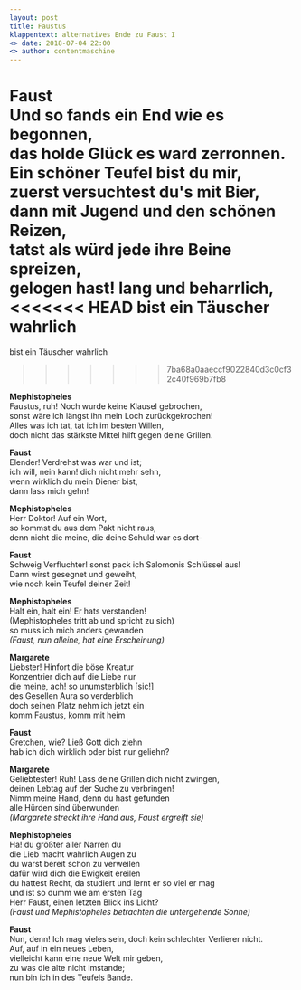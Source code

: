 ```yaml
---
layout: post
title: Faustus
klappentext: alternatives Ende zu Faust I
<> date: 2018-07-04 22:00
<> author: contentmaschine
---
```


**Faust**  
Und so fands ein End wie es begonnen,  
das holde Glück es ward zerronnen.  
Ein schöner Teufel bist du mir,  
zuerst versuchtest du's mit Bier,  
dann mit Jugend und den schönen Reizen,  
tatst als würd jede ihre Beine spreizen,  
gelogen hast! lang und beharrlich,  
<<<<<<< HEAD
bist ein Täuscher wahrlich   
=======
bist ein Täuscher wahrlich
>>>>>>> 7ba68a0aaeccf9022840d3c0cf32c40f969b7fb8

**Mephistopheles**  
Faustus, ruh! Noch wurde keine Klausel gebrochen,  
sonst wäre ich längst ihn mein Loch zurückgekrochen!  
Alles was ich tat, tat ich im besten Willen,  
doch nicht das stärkste Mittel hilft gegen deine Grillen.    

**Faust**  
Elender! Verdrehst was war und ist;  
ich will, nein kann! dich nicht mehr sehn,  
wenn wirklich du mein Diener bist,  
dann lass mich gehn!    

**Mephistopheles**  
Herr Doktor! Auf ein Wort,  
so kommst du aus dem Pakt nicht raus,  
denn nicht die meine, die deine Schuld war es dort-    

**Faust**  
Schweig Verfluchter! sonst pack ich Salomonis Schlüssel aus!  
Dann wirst gesegnet und geweiht,  
wie noch kein Teufel deiner Zeit!    

**Mephistopheles**  
Halt ein, halt ein! Er hats verstanden!  
(Mephistopheles tritt ab und spricht zu sich)  
so muss ich mich anders gewanden    
*(Faust, nun alleine, hat eine Erscheinung)*    
 
**Margarete**  
Liebster! Hinfort die böse Kreatur  
Konzentrier dich auf die Liebe nur  
die meine, ach! so unumsterblich [sic!]  
des Gesellen Aura so verderblich  
doch seinen Platz nehm ich jetzt ein  
komm Faustus, komm mit heim    

**Faust**  
Gretchen, wie? Ließ Gott dich ziehn  
hab ich dich wirklich oder bist nur geliehn?    

**Margarete**  
Geliebtester! Ruh! Lass deine Grillen dich nicht zwingen,  
deinen Lebtag auf der Suche zu verbringen!  
Nimm meine Hand, denn du hast gefunden  
alle Hürden sind überwunden    
*(Margarete streckt ihre Hand aus, Faust ergreift sie)*    
 
**Mephistopheles**  
Ha! du größter aller Narren du  
die Lieb macht wahrlich Augen zu  
du warst bereit schon zu verweilen  
dafür wird dich die Ewigkeit ereilen  
du hattest Recht, da studiert und lernt er so viel er mag  
und ist so dumm wie am ersten Tag  
Herr Faust, einen letzten Blick ins Licht?    
*(Faust und Mephistopheles betrachten die untergehende Sonne)*  
 
**Faust**  
Nun, denn! Ich mag vieles sein, doch kein schlechter Verlierer nicht.  
Auf, auf in ein neues Leben,  
vielleicht kann eine neue Welt mir geben,  
zu was die alte nicht imstande;  
nun bin ich in des Teufels Bande.  
